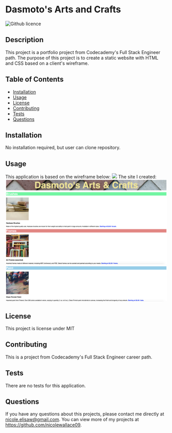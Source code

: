 # Dasmoto's Arts and Crafts
![Github licence](http://img.shields.io/badge/license-MIT-blue.svg)

## Description 
This project is a portfolio project from Codecademy's Full Stack Engineer path. The purpose of this project is to create a static website with HTML and CSS based on a client's wireframe. 

## Table of Contents
* [Installation](#installation)
* [Usage](#usage)
* [License](#license)
* [Contributing](#contributing)
* [Tests](#tests)
* [Questions](#questions)

## Installation 
No installation required, but user can clone repository. 

## Usage 
This application is based on the wireframe below:
<img src='https://content.codecademy.com/courses/freelance-1/unit-2/dasmotos-arts_redline.jpg'>
The site I created: 
<img src="images/homepage.png">
<img src="images/homepage2.png">

## License 
This project is license under MIT

## Contributing 
This is a project from Codecademy's Full Stack Engineer career path. 

## Tests
There are no tests for this application. 

## Questions
If you have any questions about this projects, please contact me directly at nicole.elisaw@gmail.com. You can view more of my projects at https://github.com/nicolewallace09.
